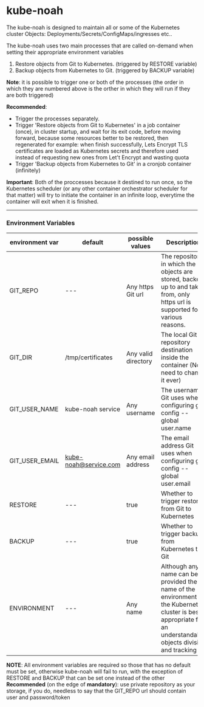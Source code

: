 # kube-noah
The kube-noah is designed to maintain all or some of the Kubernetes cluster Objects:
Deployments/Secrets/ConfigMaps/ingresses etc..

The kube-noah uses two main processes that are called on-demand when setting their appropriate environment variables
1. Restore objects from Git to Kubernetes. (triggered by RESTORE variable)
2. Backup objects from Kubernetes to Git. (triggered by BACKUP variable)

**Note**: it is possible to trigger one or both of the processes (the order in which they are numbered above is the orther in which they will run if they are both triggered)

**Recommended**:
- Trigger the processes separately.
- Trigger 'Restore objects from Git to Kubernetes' in a job container (once), in cluster startup, and wait for its exit code, before moving forward, because some resources better to be restored, then regenerated for example: when finish successfully, Lets Encrypt TLS certificates are loaded as Kubernetes secrets and therefore used instead of requesting new ones from Let't Encrypt and wasting quota
- Trigger 'Backup objects from Kubernetes to Git' in a cronjob container (infinitely)

**Important**: Both of the proccesses because it destined to run once, so the Kubernetes scheduler (or any other container orchestrator scheduler for that matter) will try to initiate the container in an infinite loop, everytime the container will exit when it is finished.

---
### Environment Variables
environment var           | default           |  possible values    | Description
------------------------- | ----------------- | ------------------- | ----------------
GIT_REPO                  | ---               | Any https Git url   | The repository in which the objects are stored, backed up to and taken from, only https url is supported for various reasons.
GIT_DIR                   | /tmp/certificates | Any valid directory | The local Git repository destination inside the container (No need to change it ever)
GIT_USER_NAME             | kube-noah service | Any username        | The username Git uses when configuring git config --global user.name
GIT_USER_EMAIL            | kube-noah@service.com   | Any email address   | The email address Git uses when configuring git config --global user.email
RESTORE                   | ---               | true                | Whether to trigger restore from Git to Kubernetes
BACKUP                    | ---               | true                | Whether to trigger backup from Kubernetes to Git
ENVIRONMENT               | ---               | Any name            | Although any name can be provided the name of the environment of the Kubernetes cluster is best appropriate for an understandable objects division and tracking

**NOTE**: All environment variables are required so those that has no default must be set, otherwise kube-noah will fail to run, with the exception of RESTORE and BACKUP that can be set one instead of the other\
**Recommended** (on the edge of **mandatory**): use private repository as your storage, if you do, needless to say that the GIT_REPO url should contain user and password/token

